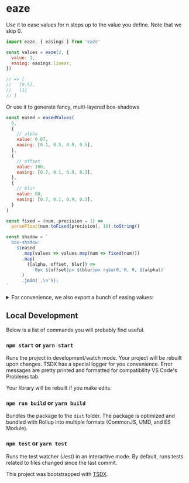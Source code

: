 # eaze

Use it to ease values for n steps up to the value you define.
Note that we skip 0.

```js
import eaze, { easings } from 'eaze'

const values = eaze(2, {
  value: 1,
  easing: easings.linear,
})

// => [
//   [0.5],
//   [1]
// ]
```

Or use it to generate fancy, multi-layered box-shadows

```js
const eased = easedValues(
  6,
  {
    // alpha
    value: 0.07,
    easing: [0.1, 0.5, 0.9, 0.5],
  },
  {
    // offset
    value: 100,
    easing: [0.7, 0.1, 0.9, 0.3],
  },
  {
    // blur
    value: 80,
    easing: [0.7, 0.1, 0.9, 0.3],
  }
)

const fixed = (num, precision = 1) =>
  parseFloat(num.toFixed(precision), 10).toString()

const shadow = `
  box-shadow:
    ${eased
      .map(values => values.map(num => fixed(num)))
      .map(
        ([alpha, offset, blur]) =>
          `0px ${offset}px ${blur}px rgba(0, 0, 0, ${alpha})`
      )
      .join(',\n')};
`
```

<details>
 <summary>For convenience, we also export a bunch of easing values:</summary>

- linear
- ease
- easeIn
- easeOut
- easeInOut
- easeInSine
- easeOutSine
- easeInOutSine
- easeInCubic
- easeOutCubic
- easeInOutCubic
- easeInQuint
- easeOutQuint
- easeInOutQuint
- easeInCirc
- easeOutCirc
- easeInOutCirc
- easeInQuad
- easeOutQuad
- easeInOutQuad
- easeInQuart
- easeOutQuart
- easeInOutQuart
- easeInExpo
- easeOutExpo
- easeInOutExpo

</details>

## Local Development

Below is a list of commands you will probably find useful.

### `npm start` or `yarn start`

Runs the project in development/watch mode. Your project will be rebuilt upon changes. TSDX has a special logger for you convenience. Error messages are pretty printed and formatted for compatibility VS Code's Problems tab.

Your library will be rebuilt if you make edits.

### `npm run build` or `yarn build`

Bundles the package to the `dist` folder.
The package is optimized and bundled with Rollup into multiple formats (CommonJS, UMD, and ES Module).

### `npm test` or `yarn test`

Runs the test watcher (Jest) in an interactive mode.
By default, runs tests related to files changed since the last commit.

This project was bootstrapped with [TSDX](https://github.com/jaredpalmer/tsdx).
